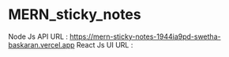 # MERN_sticky_notes

Node Js API URL : https://mern-sticky-notes-1944ia9pd-swetha-baskaran.vercel.app
React Js UI URL :
